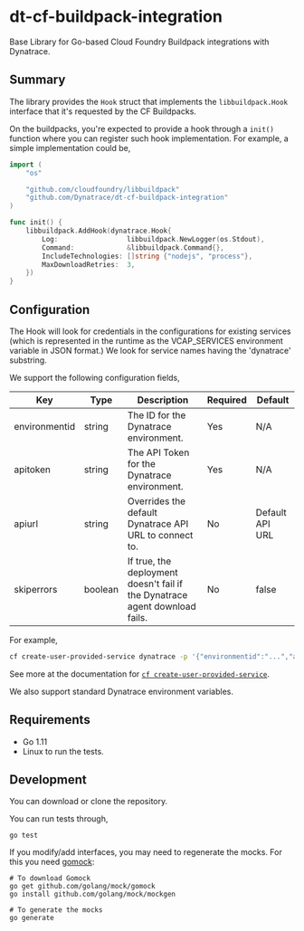 # dt-cf-buildpack-integration

Base Library for Go-based Cloud Foundry Buildpack integrations with Dynatrace.

## Summary

The library provides the `Hook` struct that implements the `libbuildpack.Hook` interface that it's requested by the CF Buildpacks.

On the buildpacks, you're expected to provide a hook through a `init()` function where you can register such hook implementation. For example, a simple implementation could be,

```go
import (
	"os"

	"github.com/cloudfoundry/libbuildpack"
	"github.com/Dynatrace/dt-cf-buildpack-integration"
)

func init() {
	libbuildpack.AddHook(dynatrace.Hook{
		Log:                 libbuildpack.NewLogger(os.Stdout),
		Command:             &libbuildpack.Command{},
		IncludeTechnologies: []string {"nodejs", "process"},
		MaxDownloadRetries:  3,
	})
}
```

## Configuration

The Hook will look for credentials in the configurations for existing services (which is represented in the runtime as the VCAP_SERVICES environment variable in JSON format.) We look for service names having the 'dynatrace' substring.

We support the following configuration fields,

| Key           | Type    | Description                                                                 | Required | Default         |
| ------------- | ------- | --------------------------------------------------------------------------- | -------- | --------------- |
| environmentid | string  | The ID for the Dynatrace environment.                                       | Yes      | N/A             |
| apitoken      | string  | The API Token for the Dynatrace environment.                                | Yes      | N/A             |
| apiurl        | string  | Overrides the default Dynatrace API URL to connect to.                      | No       | Default API URL |
| skiperrors    | boolean | If true, the deployment doesn't fail if the Dynatrace agent download fails. | No       | false           |

For example,

```bash
cf create-user-provided-service dynatrace -p '{"environmentid":"...","apitoken":"..."}'
```

See more at the documentation for [`cf create-user-provided-service`](http://cli.cloudfoundry.org/en-US/cf/create-user-provided-service.html).

We also support standard Dynatrace environment variables.

## Requirements

- Go 1.11
- Linux to run the tests.

## Development

You can download or clone the repository.

You can run tests through,

```
go test
```

If you modify/add interfaces, you may need to regenerate the mocks. For this you need [gomock](https://github.com/golang/mock):

```
# To download Gomock
go get github.com/golang/mock/gomock
go install github.com/golang/mock/mockgen

# To generate the mocks
go generate
```
